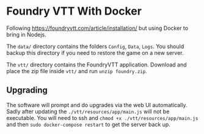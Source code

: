 # Foundry VTT With Docker

Following https://foundryvtt.com/article/installation/ but using Docker to bring in Nodejs.

The `data/` directory contains the folders `Config`, `Data`, `Logs`. You should
backup this directory if you need to restore the game on a new server.

The `vtt/` directory contains the FoundryVTT application. Download and place
the zip file inside `vtt/` and run `unzip foundry.zip`.

## Upgrading

The software will prompt and do upgrades via the web UI automatically. Sadly
after updating the `./vtt/resources/app/main.js` will not be executable. You
will need to ssh and `chmod +x ./vtt/resources/app/main.js` and then `sudo
docker-compose restart` to get the server back up.
